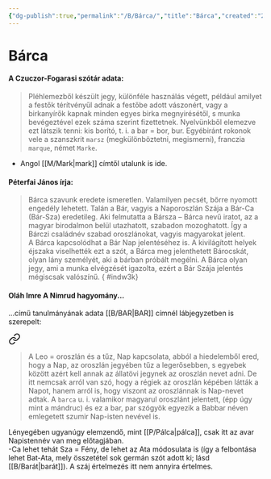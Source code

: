 ```yaml
---
{"dg-publish":true,"permalink":"/B/Bárca/","title":"Bárca","created":"2023-12-27T06:21","updated":"2023-12-27T06:21"}
---
```



# Bárca

#### A Czuczor-Fogarasi szótár adata:

> Pléhlemezből készült jegy, különféle használás végett, például amilyet a festők térítvényűl adnak a festőbe adott vászonért, vagy a birkanyírők kapnak minden egyes birka megnyirésétől, s munka bevégeztével ezek száma szerint fizettetnek. Nyelvünkből elemezve ezt látszik tenni: kis borító, t. i. a bar = bor, bur. Egyébiránt rokonok vele a szanszkrit `marsz` (megkülönböztetni, megismerni), franczia `marque`, német `Marke`.  
- Angol [[M/Mark\|mark]] címtől utalunk is ide.  

#### Péterfai János írja:

> Bárca szavunk eredete ismeretlen. Valamilyen pecsét, bőrre nyomott engedély lehetett. Talán a Bár, vagyis a Naporoszlán Szája a Bár-Ca (Bár-Sza) eredetileg. Aki felmutatta a Bársza – Bárca nevű iratot, az a magyar birodalmon belül utazhatott, szabadon mozoghatott. Így a Bárczi családnév szabad oroszlánokat, vagyis magyarokat jelent.  
> A Bárca kapcsolódhat a Bár Nap jelentéséhez is. A kivilágított helyek éjszaka viselhették ezt a szót, a Bárca meg jelenthetett Bárocskát, olyan lány személyét, aki a bárban próbált megélni. A Bárca olyan jegy, ami a munka elvégzését igazolta, ezért a Bár Szája jelentés mégiscsak valószínű.  { #indw3k}


#### Oláh Imre A Nimrud hagyomány...

...című tanulmányának adata [[B/BAR\|BAR]] címnél lábjegyzetben is szerepelt:  

<div class="transclusion internal-embed is-loaded"><a class="markdown-embed-link" href="/p/perzsa/#hblrty" aria-label="Open link"><svg xmlns="http://www.w3.org/2000/svg" width="24" height="24" viewBox="0 0 24 24" fill="none" stroke="currentColor" stroke-width="2" stroke-linecap="round" stroke-linejoin="round" class="svg-icon lucide-link"><path d="M10 13a5 5 0 0 0 7.54.54l3-3a5 5 0 0 0-7.07-7.07l-1.72 1.71"></path><path d="M14 11a5 5 0 0 0-7.54-.54l-3 3a5 5 0 0 0 7.07 7.07l1.71-1.71"></path></svg></a><div class="markdown-embed">



> A Leo = oroszlán és a tűz, Nap kapcsolata, abból a hiedelemből ered, hogy a Nap, az oroszlán jegyében tűz a legerősebben, s egyebek között azért kell annak az állatövi jegynek az oroszlán nevet adni. De itt nemcsak arról van szó, hogy a régiek az oroszlán képében látták a Napot, hanem arról is, hogy viszont az oroszlánnak is Nap-nevet adtak. A `barca` u. i. valamikor magyarul oroszlánt jelentett, (épp úgy mint a mándruc) és ez a bar, par szógyök egyezik a Babbar néven emlegetett szumir Nap-isten nevével is.  


</div></div>


Lényegében ugyanúgy elemzendő, mint [[P/Pálca\|pálca]], csak itt az avar Napistennév van meg előtagjában.  
-Ca lehet tehát Sza = Fény, de lehet az Ata módosulata is (így a felbontása lehet Bat-Ata, mely összetétel sok germán szót adott ki; lásd [[B/Barát\|barát]]). A száj értelmezés itt nem annyira értelmes.  